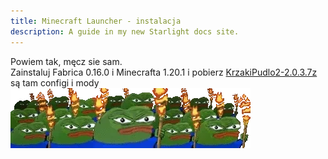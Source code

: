 ```yaml
---
title: Minecraft Launcher - instalacja
description: A guide in my new Starlight docs site.
---
```


Powiem tak, męcz sie sam. <br>
Zainstaluj Fabrica 0.16.0 i Minecrafta 1.20.1 i pobierz [KrzakiPudlo2-2.0.3.7z](https://frog02-20559.wykr.es/KrzakiPudlo2-2.0.3.7z) są tam configi i mody
![peeporiot](../../../assets/4x.webp)